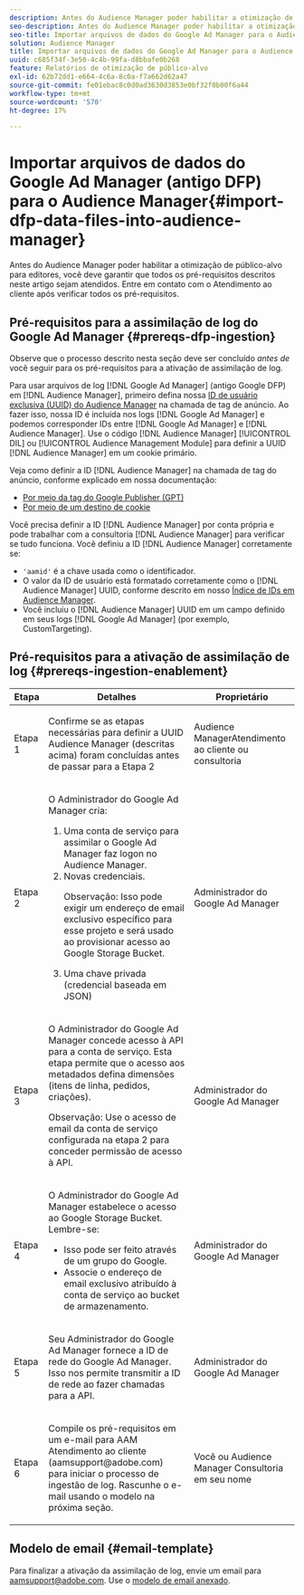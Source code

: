 ```yaml
---
description: Antes do Audience Manager poder habilitar a otimização de público-alvo para editores, você deve garantir que todos os pré-requisitos descritos neste artigo sejam atendidos. Entre em contato com o Atendimento ao cliente após verificar todos os pré-requisitos.
seo-description: Antes do Audience Manager poder habilitar a otimização de público-alvo para editores, você deve garantir que todos os pré-requisitos descritos neste artigo sejam atendidos. Entre em contato com o Atendimento ao cliente após verificar todos os pré-requisitos.
seo-title: Importar arquivos de dados do Google Ad Manager para o Audience Manager
solution: Audience Manager
title: Importar arquivos de dados do Google Ad Manager para o Audience Manager
uuid: c685f34f-3e50-4c4b-99fa-d8bbafe0b268
feature: Relatórios de otimização de público-alvo
exl-id: 62b72dd1-e664-4c6a-8c0a-f7a662d62a47
source-git-commit: fe01ebac8c0d0ad3630d3853e0bf32f0b00f6a44
workflow-type: tm+mt
source-wordcount: '570'
ht-degree: 17%

---
```


# Importar arquivos de dados do Google Ad Manager (antigo DFP) para o Audience Manager{#import-dfp-data-files-into-audience-manager}

Antes do Audience Manager poder habilitar a otimização de público-alvo para editores, você deve garantir que todos os pré-requisitos descritos neste artigo sejam atendidos. Entre em contato com o Atendimento ao cliente após verificar todos os pré-requisitos.

## Pré-requisitos para a assimilação de log do Google Ad Manager {#prereqs-dfp-ingestion}

Observe que o processo descrito nesta seção deve ser concluído *antes de* você seguir para os pré-requisitos para a ativação de assimilação de log.

Para usar arquivos de log [!DNL Google Ad Manager] (antigo Google DFP) em [!DNL Audience Manager], primeiro defina nossa [ID de usuário exclusiva (UUID) do Audience Manager](../../../reference/ids-in-aam.md) na chamada de tag de anúncio. Ao fazer isso, nossa ID é incluída nos logs [!DNL Google Ad Manager] e podemos corresponder IDs entre [!DNL Google Ad Manager] e [!DNL Audience Manager]. Use o código [!DNL Audience Manager] [!UICONTROL DIL] ou [!UICONTROL Audience Management Module] para definir a UUID [!DNL Audience Manager] em um cookie primário.

Veja como definir a ID [!DNL Audience Manager] na chamada de tag do anúncio, conforme explicado em nossa documentação:

* [Por meio da tag do Google Publisher (GPT)](../../../integration/gpt-aam-destination/gpt-aam-modify-api.md)
* [Por meio de um destino de cookie](../../../integration/gpt-aam-destination/gpt-aam-create-destination.md)

Você precisa definir a ID [!DNL Audience Manager] por conta própria e pode trabalhar com a consultoria [!DNL Audience Manager] para verificar se tudo funciona. Você definiu a ID [!DNL Audience Manager] corretamente se:

* `'aamid'` é a chave usada como o identificador.
* O valor da ID de usuário está formatado corretamente como o [!DNL Audience Manager] UUID, conforme descrito em nosso [Índice de IDs em Audience Manager](../../../reference/ids-in-aam.md).
* Você incluiu o [!DNL Audience Manager] UUID em um campo definido em seus logs [!DNL Google Ad Manager] (por exemplo, CustomTargeting).

## Pré-requisitos para a ativação de assimilação de log {#prereqs-ingestion-enablement}

<table id="table_C980A9F9B0FB4157B4908A64768B1571"> 
 <thead> 
  <tr> 
   <th colname="col1" class="entry"> Etapa </th> 
   <th colname="col2" class="entry"> Detalhes </th> 
   <th colname="col3" class="entry"> Proprietário </th> 
  </tr> 
 </thead>
 <tbody> 
  <tr> 
   <td colname="col1"> <p>Etapa 1 </p> </td> 
   <td colname="col2"> <p>Confirme se as etapas necessárias para definir a UUID <span class="keyword"> Audience Manager</span> (descritas acima) foram concluídas antes de passar para a Etapa 2 </p> </td> 
   <td colname="col3"> <p><span class="keyword"> Audience </span> ManagerAtendimento ao cliente ou consultoria </p> </td> 
  </tr> 
  <tr> 
   <td colname="col1"> <p>Etapa 2 </p> </td> 
   <td colname="col2"> <p>O Administrador do Google Ad Manager cria: </p> <p> 
     <ol id="ol_FCFA9B11CFF948A488DF9CB298FC04C4"> 
      <li id="li_BC946EDCC3324578AEB64EDDA55B5ACA">Uma conta de serviço para assimilar o Google Ad Manager faz logon no <span class="keyword"> Audience Manager</span>. </li> 
      <li id="li_6B2FC7D73A3246419E55C004E17ACA25">Novas credenciais. <p>Observação:  Isso pode exigir um endereço de email exclusivo específico para esse projeto e será usado ao provisionar acesso ao Google Storage Bucket. </p> </li> 
      <li id="li_95444B9FD1B34659A9634814B262A681">Uma chave privada (credencial baseada em JSON) </li> 
     </ol> </p> </td> 
   <td colname="col3"> <p>Administrador do Google Ad Manager </p> </td> 
  </tr> 
  <tr> 
   <td colname="col1"> <p>Etapa 3 </p> </td> 
   <td colname="col2"> <p>O Administrador do Google Ad Manager concede acesso à API para a conta de serviço. Esta etapa permite que o acesso aos metadados defina dimensões (itens de linha, pedidos, criações). <p>Observação:  Use o acesso de email da conta de serviço configurada na etapa 2 para conceder permissão de acesso à API. </p> </p> </td> 
   <td colname="col3"> <p>Administrador do Google Ad Manager </p> </td> 
  </tr> 
  <tr> 
   <td colname="col1"> <p>Etapa 4 </p> </td> 
   <td colname="col2"> <p>O Administrador do Google Ad Manager estabelece o acesso ao Google Storage Bucket. Lembre-se: </p> <p> 
     <ul id="ul_3E8DCC73454243D998BD9024D0966A4E"> 
      <li id="li_3691DBD28006412288458175F75873C6">Isso pode ser feito através de um grupo do Google. </li> 
      <li id="li_4774806B263245CEAAAB89BD2AA7F23F">Associe o endereço de email exclusivo atribuído à conta de serviço ao bucket de armazenamento. </li> 
     </ul> </p> </td> 
   <td colname="col3"> <p>Administrador do Google Ad Manager </p> </td> 
  </tr> 
  <tr> 
   <td colname="col1"> <p>Etapa 5 </p> </td> 
   <td colname="col2"> <p>Seu Administrador do Google Ad Manager fornece a ID de rede do Google Ad Manager. Isso nos permite transmitir a ID de rede ao fazer chamadas para a API. </p> </td> 
   <td colname="col3"> <p>Administrador do Google Ad Manager </p> </td> 
  </tr> 
  <tr> 
   <td colname="col1"> <p>Etapa 6 </p> </td> 
   <td colname="col2"> <p>Compile os pré-requisitos em um e-mail para AAM Atendimento ao cliente (aamsupport@adobe.com) para iniciar o processo de ingestão de log. Rascunhe o e-mail usando o modelo na próxima seção. </p> </td> 
   <td colname="col3"> <p>Você ou <span class="keyword"> Audience Manager</span> Consultoria em seu nome </p> </td> 
  </tr> 
 </tbody> 
</table>

## Modelo de email {#email-template}

Para finalizar a ativação da assimilação de log, envie um email para aamsupport@adobe.com. Use o [modelo de email anexado](assets/enable_dfp_ingestion.txt).
